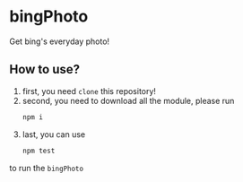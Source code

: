 # bingPhoto
Get bing's everyday photo!
## How to use?
1. first, you need `clone` this repository!
2. second, you need to download all the module, please run
   ```sh
   npm i
   ```
3. last, you can use
   ```sh
   npm test
   ```
to run the `bingPhoto`
